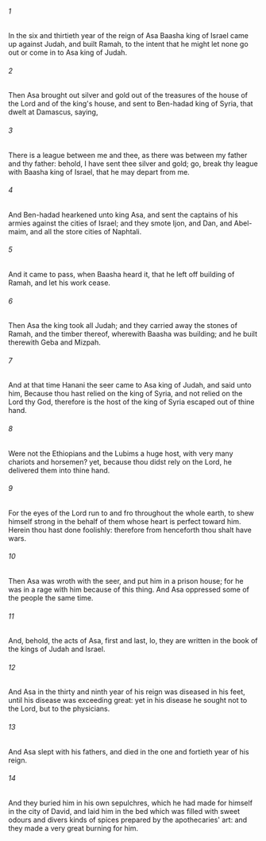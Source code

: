 ###### 1
In the six and thirtieth year of the reign of Asa Baasha king of Israel came up against Judah, and built Ramah, to the intent that he might let none go out or come in to Asa king of Judah.

###### 2
Then Asa brought out silver and gold out of the treasures of the house of the Lord and of the king's house, and sent to Ben-hadad king of Syria, that dwelt at Damascus, saying,

###### 3
There is a league between me and thee, as there was between my father and thy father: behold, I have sent thee silver and gold; go, break thy league with Baasha king of Israel, that he may depart from me.

###### 4
And Ben-hadad hearkened unto king Asa, and sent the captains of his armies against the cities of Israel; and they smote Ijon, and Dan, and Abel-maim, and all the store cities of Naphtali.

###### 5
And it came to pass, when Baasha heard it, that he left off building of Ramah, and let his work cease.

###### 6
Then Asa the king took all Judah; and they carried away the stones of Ramah, and the timber thereof, wherewith Baasha was building; and he built therewith Geba and Mizpah.

###### 7
And at that time Hanani the seer came to Asa king of Judah, and said unto him, Because thou hast relied on the king of Syria, and not relied on the Lord thy God, therefore is the host of the king of Syria escaped out of thine hand.

###### 8
Were not the Ethiopians and the Lubims a huge host, with very many chariots and horsemen? yet, because thou didst rely on the Lord, he delivered them into thine hand.

###### 9
For the eyes of the Lord run to and fro throughout the whole earth, to shew himself strong in the behalf of them whose heart is perfect toward him. Herein thou hast done foolishly: therefore from henceforth thou shalt have wars.

###### 10
Then Asa was wroth with the seer, and put him in a prison house; for he was in a rage with him because of this thing. And Asa oppressed some of the people the same time.

###### 11
And, behold, the acts of Asa, first and last, lo, they are written in the book of the kings of Judah and Israel.

###### 12
And Asa in the thirty and ninth year of his reign was diseased in his feet, until his disease was exceeding great: yet in his disease he sought not to the Lord, but to the physicians.

###### 13
And Asa slept with his fathers, and died in the one and fortieth year of his reign.

###### 14
And they buried him in his own sepulchres, which he had made for himself in the city of David, and laid him in the bed which was filled with sweet odours and divers kinds of spices prepared by the apothecaries' art: and they made a very great burning for him.

